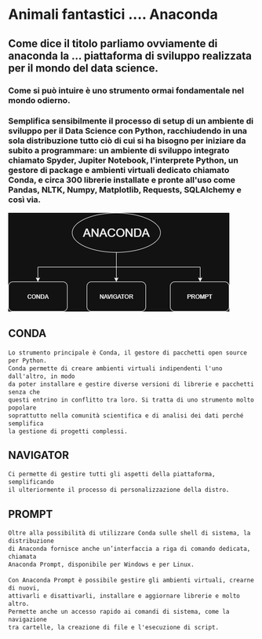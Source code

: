 # Animali fantastici .... Anaconda

## Come dice il titolo parliamo ovviamente di anaconda la ... piattaforma di sviluppo realizzata per il mondo del data science. 

### Come si può intuire è uno strumento ormai fondamentale nel mondo odierno. 
### Semplifica sensibilmente il processo di setup di un ambiente di sviluppo per il Data  Science con Python, racchiudendo in una sola distribuzione tutto ciò di cui si ha bisogno per iniziare da subito a programmare: un ambiente di sviluppo integrato chiamato Spyder, Jupiter Notebook, l'interprete Python, un gestore di package e ambienti virtuali dedicato chiamato Conda, e circa 300 librerie installate e pronte all'uso come Pandas, NLTK, Numpy, Matplotlib, Requests, SQLAlchemy e così via.

![Componenti anaconda](./ANACONDA.png)

## CONDA
```
Lo strumento principale è Conda, il gestore di pacchetti open source per Python.
Conda permette di creare ambienti virtuali indipendenti l'uno dall'altro, in modo
da poter installare e gestire diverse versioni di librerie e pacchetti senza che 
questi entrino in conflitto tra loro. Si tratta di uno strumento molto popolare 
soprattutto nella comunità scientifica e di analisi dei dati perché semplifica 
la gestione di progetti complessi.
```
## NAVIGATOR
```
Ci permette di gestire tutti gli aspetti della piattaforma, semplificando 
il ulteriormente il processo di personalizzazione della distro.
```
## PROMPT
```
Oltre alla possibilità di utilizzare Conda sulle shell di sistema, la distribuzione 
di Anaconda fornisce anche un’interfaccia a riga di comando dedicata, chiamata 
Anaconda Prompt, disponibile per Windows e per Linux.

Con Anaconda Prompt è possibile gestire gli ambienti virtuali, crearne di nuovi, 
attivarli e disattivarli, installare e aggiornare librerie e molto altro. 
Permette anche un accesso rapido ai comandi di sistema, come la navigazione 
tra cartelle, la creazione di file e l'esecuzione di script.
```